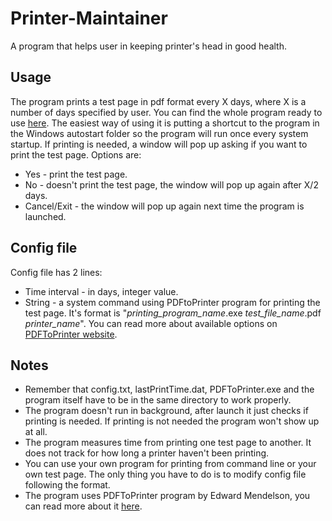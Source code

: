 # Printer-Maintainer

A program that helps user in keeping printer's head in good health.

## Usage

The program prints a test page in pdf format every X days, where X is a number of days specified by user. You can find the whole program ready to use [here](Printer%20Maintainer/Printer%20Maintainer/v1.0). The easiest way of using it is putting a shortcut to the program in the Windows autostart folder so the program will run once every system startup. If printing is needed, a window will pop up asking if you want to print the test page. Options are:
* Yes - print the test page.
* No - doesn't print the test page, the window will pop up again after X/2 days.
* Cancel/Exit - the window will pop up again next time the program is launched.

## Config file

Config file has 2 lines:
* Time interval - in days, integer value.
* String - a system command using PDFtoPrinter program for printing the test page. It's format is "*printing_program_name*.exe *test_file_name*.pdf *printer_name*". You can read more about available options on [PDFToPrinter website](http://www.columbia.edu/~em36/pdftoprinter.html).

## Notes

* Remember that config.txt, lastPrintTime.dat, PDFToPrinter.exe and the program itself have to be in the same directory to work properly.
* The program doesn't run in background, after launch it just checks if printing is needed. If printing is not needed the program won't show up at all.
* The program measures time from printing one test page to another. It does not track for how long a printer haven't been printing.
* You can use your own program for printing from command line or your own test page. The only thing you have to do is to modify config file following the format.
* The program uses PDFToPrinter program by Edward Mendelson, you can read more about it [here](http://www.columbia.edu/~em36/pdftoprinter.html).